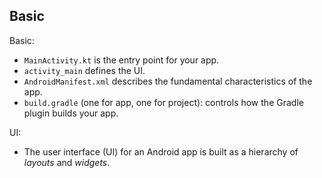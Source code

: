 ## Basic

Basic:
- `MainActivity.kt` is the entry point for your app.
- `activity_main` defines the UI.
- `AndroidManifest.xml` describes the fundamental characteristics of the app.
- `build.gradle` (one for app, one for project): controls how the Gradle plugin builds your app.

UI:
- The user interface (UI) for an Android app is built as a hierarchy of *layouts* and *widgets*.

